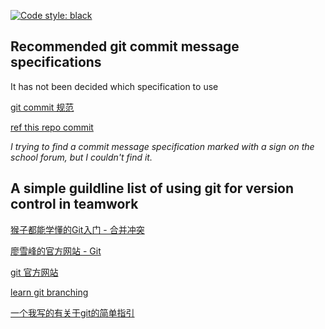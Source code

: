 [![Code style: black](https://img.shields.io/badge/code%20style-black-000000.svg)](https://github.com/psf/black)

## Recommended git commit message specifications

It has not been decided which specification to use

[git commit 规范](https://zhuanlan.zhihu.com/p/182553920)

[ref this repo commit](https://github.com/phodal/growth)

*I trying to find a commit message specification marked with a sign on the school forum, but I couldn't find it.*

## A simple guildline list of using git for version control in teamwork

[猴子都能学懂的Git入门 - 合并冲突](https://backlog.com/git-tutorial/cn/intro/intro5_2.html)

[廖雪峰的官方网站 - Git](https://www.liaoxuefeng.com/wiki/896043488029600/896067074338496)

[git 官方网站](https://git-scm.com/book/zh/v2/%E8%B5%B7%E6%AD%A5-%E5%85%B3%E4%BA%8E%E7%89%88%E6%9C%AC%E6%8E%A7%E5%88%B6)

[learn git branching](https://learngitbranching.js.org/)

[一个我写的有关于git的简单指引](https://hackmd.io/@onedragon/H1kChpwS2)
